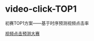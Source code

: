 # video-click-TOP1
初赛TOP1方案——基于时序预测视频点击率

[视频点击预测大赛](https://www.turingtopia.com/competitionnew/detail/e4880352b6ef4f9f8f28e8f98498dbc4/dataset)
